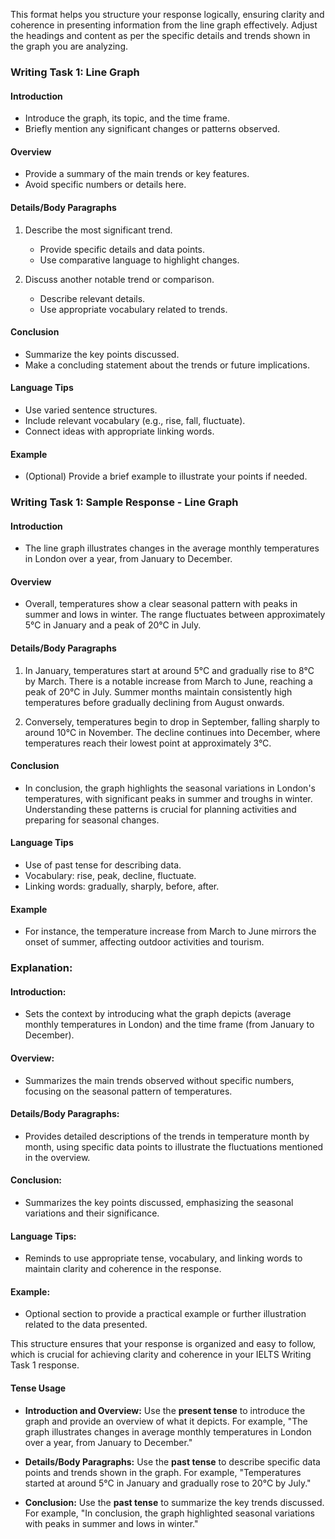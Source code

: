 This format helps you structure your response logically, ensuring clarity and coherence in presenting information from the line graph effectively. Adjust the headings and content as per the specific details and trends shown in the graph you are analyzing.

### Writing Task 1: Line Graph

#### Introduction
- Introduce the graph, its topic, and the time frame.
- Briefly mention any significant changes or patterns observed.

#### Overview
- Provide a summary of the main trends or key features.
- Avoid specific numbers or details here.

#### Details/Body Paragraphs
1. Describe the most significant trend.
   - Provide specific details and data points.
   - Use comparative language to highlight changes.

2. Discuss another notable trend or comparison.
   - Describe relevant details.
   - Use appropriate vocabulary related to trends.

#### Conclusion
- Summarize the key points discussed.
- Make a concluding statement about the trends or future implications.

#### Language Tips
- Use varied sentence structures.
- Include relevant vocabulary (e.g., rise, fall, fluctuate).
- Connect ideas with appropriate linking words.

#### Example
- (Optional) Provide a brief example to illustrate your points if needed.

### Writing Task 1: Sample Response - Line Graph

#### Introduction
- The line graph illustrates changes in the average monthly temperatures in London over a year, from January to December.

#### Overview
- Overall, temperatures show a clear seasonal pattern with peaks in summer and lows in winter. The range fluctuates between approximately 5°C in January and a peak of 20°C in July.

#### Details/Body Paragraphs
1. In January, temperatures start at around 5°C and gradually rise to 8°C by March. There is a notable increase from March to June, reaching a peak of 20°C in July. Summer months maintain consistently high temperatures before gradually declining from August onwards.

2. Conversely, temperatures begin to drop in September, falling sharply to around 10°C in November. The decline continues into December, where temperatures reach their lowest point at approximately 3°C.

#### Conclusion
- In conclusion, the graph highlights the seasonal variations in London's temperatures, with significant peaks in summer and troughs in winter. Understanding these patterns is crucial for planning activities and preparing for seasonal changes.

#### Language Tips
- Use of past tense for describing data.
- Vocabulary: rise, peak, decline, fluctuate.
- Linking words: gradually, sharply, before, after.

#### Example
- For instance, the temperature increase from March to June mirrors the onset of summer, affecting outdoor activities and tourism.

### Explanation:

#### Introduction:
- Sets the context by introducing what the graph depicts (average monthly temperatures in London) and the time frame (from January to December).

#### Overview:
- Summarizes the main trends observed without specific numbers, focusing on the seasonal pattern of temperatures.

#### Details/Body Paragraphs:
- Provides detailed descriptions of the trends in temperature month by month, using specific data points to illustrate the fluctuations mentioned in the overview.

#### Conclusion:
- Summarizes the key points discussed, emphasizing the seasonal variations and their significance.

#### Language Tips:
- Reminds to use appropriate tense, vocabulary, and linking words to maintain clarity and coherence in the response.

#### Example:
- Optional section to provide a practical example or further illustration related to the data presented.

This structure ensures that your response is organized and easy to follow, which is crucial for achieving clarity and coherence in your IELTS Writing Task 1 response.


#### Tense Usage

- **Introduction and Overview:** Use the **present tense** to introduce the graph and provide an overview of what it depicts. For example, "The graph illustrates changes in average monthly temperatures in London over a year, from January to December."

- **Details/Body Paragraphs:** Use the **past tense** to describe specific data points and trends shown in the graph. For example, "Temperatures started at around 5°C in January and gradually rose to 20°C by July."

- **Conclusion:** Use the **past tense** to summarize the key trends discussed. For example, "In conclusion, the graph highlighted seasonal variations with peaks in summer and lows in winter."

